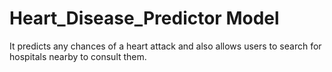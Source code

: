 # Heart_Disease_Predictor Model
It predicts any chances of a heart attack and also allows users to search for hospitals nearby to consult them.
